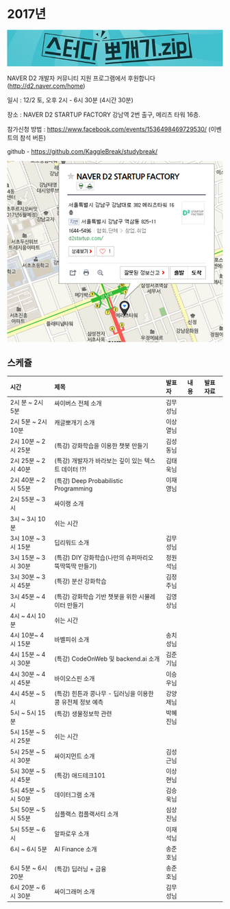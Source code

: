 # 2017년

![](img/title.jpg)

 NAVER D2 개발자 커뮤니티 지원 프로그램에서 후원합니다(http://d2.naver.com/home)
 
 일시 : 12/2 토, 오후 2시 - 6시 30분 (4시간 30분)
 
 장소 : NAVER D2 STARTUP FACTORY
       강남역 2번 출구, 메리츠 타워 16층.
 
 참가신청 방법 : https://www.facebook.com/events/1536498469729530/  (이벤트의 참석 버튼)
  
 github - https://github.com/KaggleBreak/studybreak/
 
![](img/d2.png)

## 스케쥴

|    시간        |      제목                                | 발표자  |  내용   |   발표자료                                         |
|:---	        |:---	                                  |:---	    |:---	 |:---	                                               |
| 2시 분 ~ 2시 5분    | 싸이버스 전체 소개                                            | 김무성님 |           |
| 2시 5분 ~ 2시 10분    | 캐글뽀개기 소개                                            | 이상열님 |           |
| 2시 10분 ~ 2시 25분 | (특강) 강화학습을 이용한 챗봇 만들기                       | 김성동님 |           |
| 2시 25분 ~ 2시 40분 | (특강) 개발자가 바라보는 깊이 있는 텍스트 데이터 !?!       | 김태욱님 |           |
| 2시 40분 ~ 2시 55분  | (특강) Deep Probabilistic Programming                      | 이재영님 |           |
| 2시 55분 ~ 3시  | 싸이랭 소개                     |  |           |
| 3시 ~ 3시 10분  | 쉬는 시간                                                  |          |           |
| 3시 10분 ~ 3시 15분 | 딥리워드 소개                                              | 김무성님 |           |
| 3시 15분 ~ 3시 30분 | (특강) DIY 강화학습(나만의 슈퍼마리오 뚝딱뚝딱 만들기)     | 정원석님 |           |
| 3시 30분 ~ 3시 45분 | (특강) 분산 강화학습                                       | 김정주님 |           |
| 3시 45분 ~ 4시 | (특강) 강화학습 기반 챗봇을 위한 시뮬레이터 만들기         | 김영상님 |           |
| 4시 ~ 4시 10분  | 쉬는 시간                                                  |          |           |
| 4시 10분~ 4시 15분  | 바벨피쉬 소개                                              | 송치성님 |           |
| 4시 15분 ~ 4시 30분 | (특강) CodeOnWeb 및 backend.ai 소개                        | 김준기님 |           |
| 4시 30분 ~ 4시 45분 | 바이오스핀 소개                                            | 이승우님 |           |
| 4시 45분 ~ 5시 | (특강) 힌튼과 콩나무 - 딥러닝을 이용한 콩 유전체 정보 예측 | 강양제님 |           |
| 5시 ~ 5시 15분 | (특강) 생물정보학 관련                                     | 박혜진님 |           |
| 5시 15분 ~ 5시 25분 | 쉬는 시간                                                  |          |           |
| 5시 25분 ~ 5시 30분 | 싸이지먼트 소개                                            | 김성근님 |           |
| 5시 30분 ~ 5시 45분 | (특강) 애드테크101                                         | 이상현님 |           |
| 5시 45분 ~ 5시 50분 | 데이터그램 소개                                            | 김승욱님 |           |
| 5시 50분 ~ 5시 55분 | 심플랙스 컴플랙서티 소개                                   | 심상진님 |           |
| 5시 55분 ~ 6시 | 알파로우 소개                                              | 이재석님 |           |
| 6시 ~ 6시 5분      | AI Finance 소개                                            | 송준호님 |           |
| 6시 5분 ~ 6시 20분      | (특강) 딥러닝 + 금융                                       | 송준호님 |           |
| 6시 20분 ~ 6시 30분 | 싸이그래머 소개                                            | 김무성님 |           |
